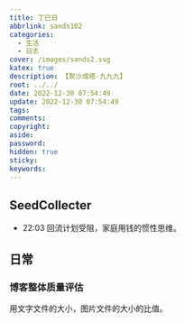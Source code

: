```yaml
---
title: 丁巳日
abbrlink: sands102
categories:
  - 生活
  - 日志
cover: /images/sands2.svg
katex: true
description: 【聚沙成塔·九九九】
root: ../../
date: 2022-12-30 07:54:49
update: 2022-12-30 07:54:49
tags:
comments:
copyright:
aside:
password:
hidden: true
sticky:
keywords:
---
```


## SeedCollecter
- 22:03 回流计划受阻，家庭用钱的惯性思维。


## 日常

### 博客整体质量评估
用文字文件的大小，图片文件的大小的比值。